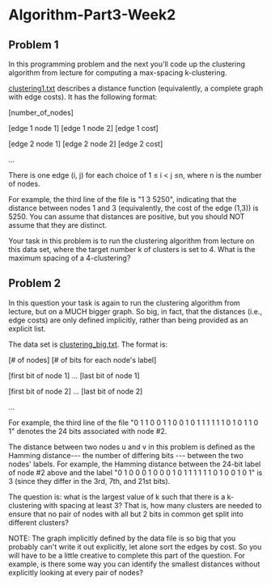# Algorithm-Part3-Week2

## Problem 1

In this programming problem and the next you'll code up the clustering algorithm from lecture for computing a max-spacing k-clustering.

[clustering1.txt](https://github.com/YuxingLiu/Algorithms-Coursera/blob/master/Part3-Week2/clustering1.txt) describes a distance 
function (equivalently, a complete graph with edge costs). It has the following format:

[number_of_nodes]

[edge 1 node 1] [edge 1 node 2] [edge 1 cost]

[edge 2 node 1] [edge 2 node 2] [edge 2 cost]

...

There is one edge (i, j) for each choice of 1 ≤ i < j ≤n, where n is the number of nodes.

For example, the third line of the file is "1 3 5250", indicating that the distance between nodes 1 and 3 (equivalently, the 
cost of the edge (1,3)) is 5250. You can assume that distances are positive, but you should NOT assume that they are distinct.

Your task in this problem is to run the clustering algorithm from lecture on this data set, where the target number k of clusters 
is set to 4. What is the maximum spacing of a 4-clustering?



## Problem 2

In this question your task is again to run the clustering algorithm from lecture, but on a MUCH bigger graph. So big, in fact, that 
the distances (i.e., edge costs) are only defined implicitly, rather than being provided as an explicit list.

The data set is [clustering_big.txt](https://github.com/YuxingLiu/Algorithms-Coursera/blob/master/Part3-Week2/clustering_big.txt). The format 
is:

[# of nodes] [# of bits for each node's label]

[first bit of node 1] ... [last bit of node 1]

[first bit of node 2] ... [last bit of node 2]

...

For example, the third line of the file "0 1 1 0 0 1 1 0 0 1 0 1 1 1 1 1 1 0 1 0 1 1 0 1" denotes the 24 bits associated with node #2.

The distance between two nodes u and v in this problem is defined as the Hamming distance--- the number of differing bits --- between 
the two nodes' labels. For example, the Hamming distance between the 24-bit label of node #2 above and the label 
"0 1 0 0 0 1 0 0 0 1 0 1 1 1 1 1 1 0 1 0 0 1 0 1" is 3 (since they differ in the 3rd, 7th, and 21st bits).

The question is: what is the largest value of k such that there is a k-clustering with spacing at least 3? That is,
how many clusters are needed to ensure that no pair of nodes with all but 2 bits in common get split into different clusters?

NOTE: The graph implicitly defined by the data file is so big that you probably can't write it out explicitly, let alone sort
the edges by cost. So you will have to be a little creative to complete this part of the question. For example, is there some 
way you can identify the smallest distances without explicitly looking at every pair of nodes?
